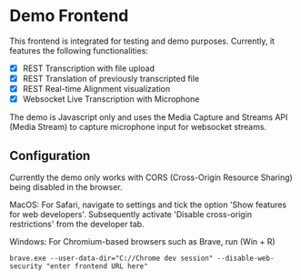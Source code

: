 # Demo Frontend

This frontend is integrated for testing and demo purposes.
Currently, it features the following functionalities:

- [X] REST Transcription with file upload
- [X] REST Translation of previously transcripted file
- [X] REST Real-time Alignment visualization
- [X] Websocket Live Transcription with Microphone

The demo is Javascript only and uses the Media Capture and Streams API (Media Stream) to capture microphone input for 
websocket streams. 

## Configuration

Currently the demo only works with CORS (Cross-Origin Resource Sharing) being disabled in the browser.

MacOS:
For Safari, navigate to settings and tick the option 'Show features for web developers'. 
Subsequently activate 'Disable cross-origin restrictions'
from the developer tab.

Windows:
For Chromium-based browsers such as Brave, run (Win + R)

```brave.exe --user-data-dir="C://Chrome dev session" --disable-web-security "enter frontend URL here"```

